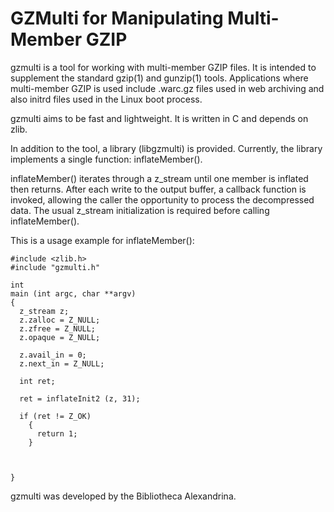 GZMulti for Manipulating Multi-Member GZIP
==========================================

gzmulti is a tool for working with multi-member GZIP files.  It is
intended to supplement the standard gzip(1) and gunzip(1) tools.
Applications where multi-member GZIP is used include .warc.gz files used
in web archiving and also initrd files used in the Linux boot process.

gzmulti aims to be fast and lightweight.  It is written in C and depends
on zlib.

In addition to the tool, a library (libgzmulti) is provided.  Currently,
the library implements a single function: inflateMember().

inflateMember() iterates through a z_stream until one member is inflated
then returns.  After each write to the output buffer, a callback
function is invoked, allowing the caller the opportunity to process the
decompressed data.  The usual z_stream initialization is required before
calling inflateMember().

This is a usage example for inflateMember():

```
#include <zlib.h>
#include "gzmulti.h"

int
main (int argc, char **argv)
{
  z_stream z;
  z.zalloc = Z_NULL;
  z.zfree = Z_NULL;
  z.opaque = Z_NULL;

  z.avail_in = 0;
  z.next_in = Z_NULL;

  int ret;

  ret = inflateInit2 (z, 31);

  if (ret != Z_OK)
    {
      return 1;
    }



}

```

gzmulti was developed by the Bibliotheca Alexandrina.
